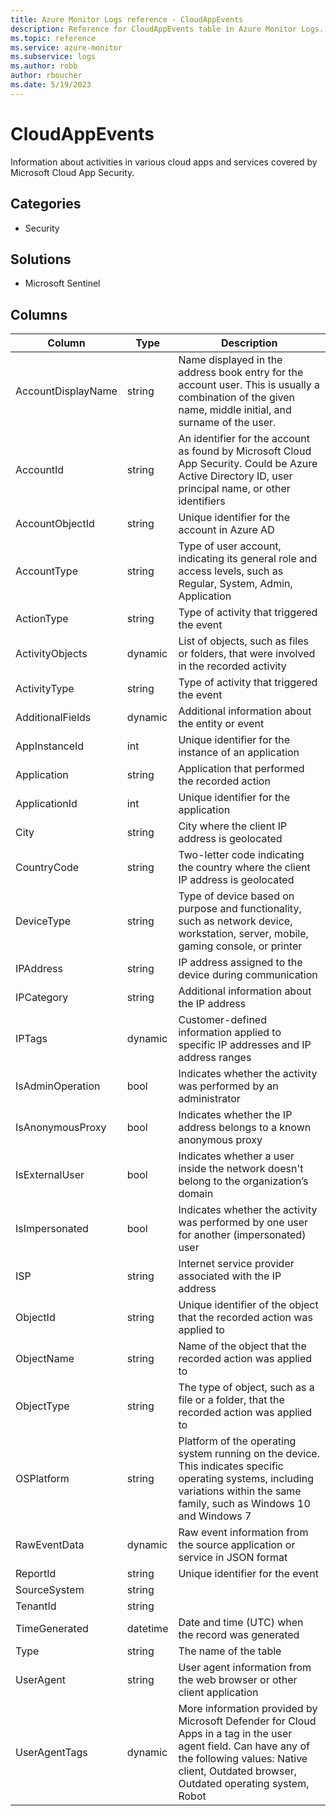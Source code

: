 ```yaml
---
title: Azure Monitor Logs reference - CloudAppEvents
description: Reference for CloudAppEvents table in Azure Monitor Logs.
ms.topic: reference
ms.service: azure-monitor
ms.subservice: logs
ms.author: robb
author: rboucher
ms.date: 5/19/2023
---
```


# CloudAppEvents

 Information about activities in various cloud apps and services covered by Microsoft Cloud App Security.

## Categories

- Security
## Solutions

- Microsoft Sentinel




## Columns

| Column | Type | Description |
| --- | --- | --- |
| AccountDisplayName | string | Name displayed in the address book entry for the account user. This is usually a combination of the given name, middle initial, and surname of the user. |
| AccountId | string | An identifier for the account as found by Microsoft Cloud App Security. Could be Azure Active Directory ID, user principal name, or other identifiers |
| AccountObjectId | string | Unique identifier for the account in Azure AD |
| AccountType | string | Type of user account, indicating its general role and access levels, such as Regular, System, Admin, Application |
| ActionType | string | Type of activity that triggered the event |
| ActivityObjects | dynamic | List of objects, such as files or folders, that were involved in the recorded activity |
| ActivityType | string | Type of activity that triggered the event |
| AdditionalFields | dynamic | Additional information about the entity or event |
| AppInstanceId | int | Unique identifier for the instance of an application |
| Application | string | Application that performed the recorded action |
| ApplicationId | int | Unique identifier for the application |
| City | string | City where the client IP address is geolocated |
| CountryCode | string | Two-letter code indicating the country where the client IP address is geolocated |
| DeviceType | string | Type of device based on purpose and functionality, such as network device, workstation, server, mobile, gaming console, or printer |
| IPAddress | string | IP address assigned to the device during communication |
| IPCategory | string | Additional information about the IP address |
| IPTags | dynamic | Customer-defined information applied to specific IP addresses and IP address ranges |
| IsAdminOperation | bool | Indicates whether the activity was performed by an administrator |
| IsAnonymousProxy | bool | Indicates whether the IP address belongs to a known anonymous proxy |
| IsExternalUser | bool | Indicates whether a user inside the network doesn't belong to the organization’s domain |
| IsImpersonated | bool | Indicates whether the activity was performed by one user for another (impersonated) user |
| ISP | string | Internet service provider associated with the IP address |
| ObjectId | string | Unique identifier of the object that the recorded action was applied to |
| ObjectName | string | Name of the object that the recorded action was applied to |
| ObjectType | string | The type of object, such as a file or a folder, that the recorded action was applied to |
| OSPlatform | string | Platform of the operating system running on the device. This indicates specific operating systems, including variations within the same family, such as Windows 10 and Windows 7 |
| RawEventData | dynamic | Raw event information from the source application or service in JSON format |
| ReportId | string | Unique identifier for the event |
| SourceSystem | string |  |
| TenantId | string |  |
| TimeGenerated | datetime | Date and time (UTC) when the record was generated |
| Type | string | The name of the table |
| UserAgent | string | User agent information from the web browser or other client application |
| UserAgentTags | dynamic | More information provided by Microsoft Defender for Cloud Apps in a tag in the user agent field. Can have any of the following values: Native client, Outdated browser, Outdated operating system, Robot |
